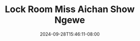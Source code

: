 --- 
title: "Lock Room Miss Aichan Show Ngewe"
description: "download   Lock Room Miss Aichan Show Ngewe simontox durasi panjang new"
date: 2024-09-28T15:46:11-08:00
file_code: "whqex4lluuv5"
draft: false
cover: "989dtazguzvarnrr.jpg"
tags: ["Lock", "Room", "Miss", "Aichan", "Show", "Ngewe", "bokep-indo", "bokep-viral", "bokep-ig"]
length: 1776
fld_id: "1482834"
foldername: "Aichan"
categories: ["Aichan"]
views: 0
---